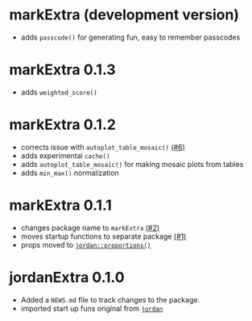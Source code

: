 # markExtra (development version)

* adds `passcode()` for generating fun, easy to remember passcodes

# markExtra 0.1.3

* adds `weighted_score()`

# markExtra 0.1.2

* corrects issue with `autoplot_table_mosaic()` [(#6)](github.com/jmbarbone/markExtra/issues/6)
* adds experimental `cache()`
* adds `autoplot_table_mosaic()` for making mosaic plots from tables
* adds `min_max()` normalization

# markExtra 0.1.1

* changes package name to `markExtra` [(#2)](github.com/jmbarbone/markExtra/issues/2)
* moves startup functions to separate package [(#1)](github.com/jmbarbone/markExtra/issues/1)
* props moved to [`jordan::proportions()`](https://github.com/jmbarbone/mark/blob/main/R/counts.R)

# jordanExtra 0.1.0

* Added a `NEWS.md` file to track changes to the package.
* imported start up funs original from [`jordan`](github.com/jmbarbone/mark)
